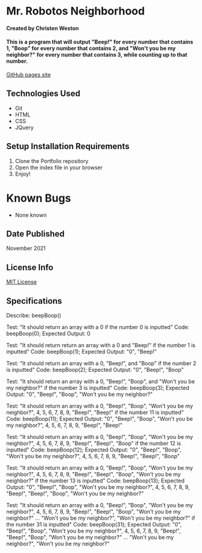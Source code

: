 # Mr. Robotos Neighborhood

#### Created by Christen Weston

#### This is a program that will output "Beep!" for every number that contains 1, "Boop" for every number that contains 2, and "Won't you be my neighbor?" for every number that contains 3, while counting up to that number.

[GitHub pages site](https://christenweston.github.io/MrRobosNeighborhood/)

## Technologies Used

* Git
* HTML
* CSS
* JQuery

## Setup Installation Requirements

1. Clone the Portfolio repository
2. Open the index file in your browser
3. Enjoy!

# Known Bugs
* None known

## Date Published
November 2021

## License Info
[MIT License](https://opensource.org/licenses/MIT)

## Specifications

Describe: beepBoop()

Test: "It should return an array with a 0 if the number 0 is inputted"
Code: beepBoop(0);
Expected Output: 0

Test: "It should return return an array with a 0 and "Beep!" if the number 1 is inputted"
Code: beepBoop(1);
Expected Output: "0", "Beep!"

Test: "It should return an array with a 0, "Beep!", and "Boop" if the number 2 is inputted"
Code: beepBoop(2);
Expected Output: "0", "Beep!", "Boop"

Test: "It should return an array with a 0, "Beep!", "Boop", and "Won't you be my neighbor?" if the number 3 is inputted"
Code: beepBoop(3);
Expected Output: "0", "Beep!", "Boop", "Won't you be my neighbor?"

Test: "It should return an array with a 0, "Beep!", "Boop", "Won't you be my neighbor?", 4, 5, 6, 7, 8, 9, "Beep!", "Beep!" if the number 11 is inputted"
Code: beepBoop(11);
Expected Output: "0", "Beep!", "Boop", "Won't you be my neighbor?", 4, 5, 6, 7, 8, 9, "Beep!", "Beep!"

Test: "It should return an array with a 0, "Beep!", "Boop", "Won't you be my neighbor?", 4, 5, 6, 7, 8, 9, "Beep!", "Beep!", "Boop" if the number 12 is inputted"
Code: beepBoop(12);
Expected Output: "0", "Beep!", "Boop", "Won't you be my neighbor?", 4, 5, 6, 7, 8, 9, "Beep!", "Beep!", "Boop"

Test: "It should return an array with a 0, "Beep!", "Boop", "Won't you be my neighbor?", 4, 5, 6, 7, 8, 9, "Beep!", "Beep!", "Boop", "Won't you be my neighbor?" if the number 13 is inputted"
Code: beepBoop(13);
Expected Output: "0", "Beep!", "Boop", "Won't you be my neighbor?", 4, 5, 6, 7, 8, 9, "Beep!", "Beep!", "Boop", "Won't you be my neighbor?"

Test: "It should return an array with a 0, "Beep!", "Boop", "Won't you be my neighbor?", 4, 5, 6, 7, 8, 9, "Beep!", "Beep!", "Boop", "Won't you be my neighbor?" ... "Won't you be my neighbor?", "Won't you be my neighbor?" if the number 31 is inputted"
Code: beepBoop(31);
Expected Output: "0", "Beep!", "Boop", "Won't you be my neighbor?", 4, 5, 6, 7, 8, 9, "Beep!", "Beep!", "Boop", "Won't you be my neighbor?" ... "Won't you be my neighbor?", "Won't you be my neighbor?"
